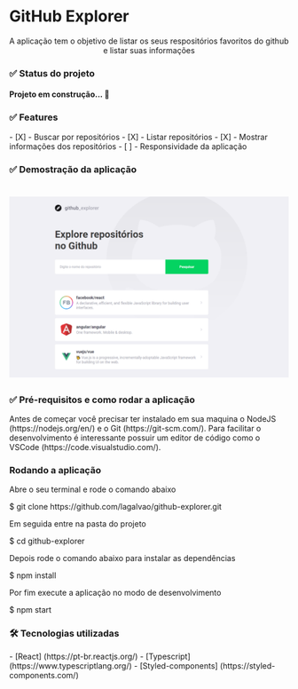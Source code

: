 # GitHub Explorer
<p align="center">A aplicação tem o objetivo de listar os seus respositórios favoritos do github e listar suas informações</p>

<h3>✅ Status do projeto</h3>
<h4>Projeto em construção... 🧱</h4>

<h3>✅ Features</h3>
- [X] - Buscar por repositórios
- [X] - Listar repositórios
- [X] - Mostrar informações dos repositórios
- [ ] - Responsividade da aplicação

<h3>✅ Demostração da aplicação</h3>
<h1 align="center">
  <img alt="Github Explorer" src="./src/assets/app.png" />
</h1>

<h3>✅ Pré-requisitos e como rodar a aplicação</h3>
<p>Antes de começar você precisar ter instalado em sua maquina o NodeJS (https://nodejs.org/en/) e o Git (https://git-scm.com/).
Para facilitar o desenvolvimento é interessante possuir um editor de código como o VSCode (https://code.visualstudio.com/).</p>

### Rodando a aplicação
<p>Abre o seu terminal e rode o comando abaixo</p>
$ git clone https://github.com/lagalvao/github-explorer.git

<p>Em seguida entre na pasta do projeto</p>
$ cd github-explorer

<p>Depois rode o comando abaixo para instalar as dependências</p>
$ npm install

<p>Por fim execute a aplicação no modo de desenvolvimento</p>
$ npm start

<h3>🛠 Tecnologias utilizadas</h3>
- [React] (https://pt-br.reactjs.org/)
- [Typescript] (https://www.typescriptlang.org/)
- [Styled-components] (https://styled-components.com/)
